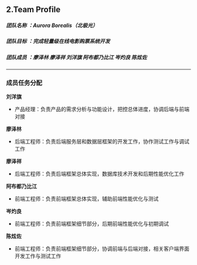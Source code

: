 ## 2.Team Profile
##### 团队名称 ：Aurora Borealis（北极光）
##### 团队目标 ：完成轻量级在线电影购票系统开发
##### 团队成员 ：廖泽林 廖泽祥 刘洋旗 阿布都乃比江 岑灼良 陈炫佐
---

### 成员任务分配

**刘洋旗**
- 产品经理：负责产品的需求分析与功能设计，把控总体进度，协调后端与前端对接

**廖泽林**
- 后端工程师：负责后端服务层和数据层框架的开发工作，协作测试工作与调试工作

**廖泽祥**
- 后端工程师：负责后端框架总体实现，数据库技术开发和后期性能优化工作

**阿布都乃比江**
- 前端工程师：负责前端框架总体实现，辅助前端性能优化与测试

**岑灼良**
- 前端工程师：负责前端框架细节部分，后期前端性能优化与初期调试

**陈炫佐**
- 前端工程师：负责前端框架细节部分，协调前端与后端对接，相关客户端界面开发工作与测试工作
